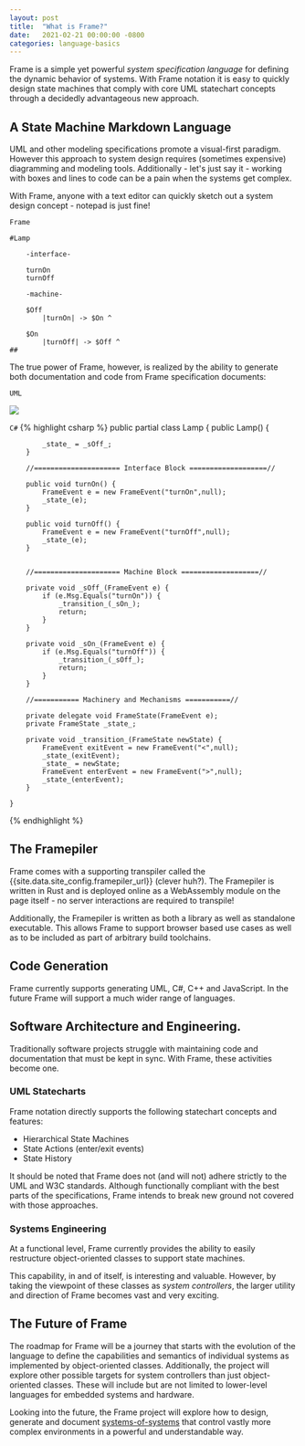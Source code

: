 ```yaml
---
layout: post
title:  "What is Frame?"
date:   2021-02-21 00:00:00 -0800
categories: language-basics
---
```


Frame is a simple yet powerful _system specification language_ for defining the dynamic behavior of systems. With Frame notation it is easy to quickly design state machines that comply with core UML statechart concepts through a decidedly advantageous new approach.

## A State Machine Markdown Language

UML and other modeling specifications promote a visual-first paradigm. However this approach to system design requires (sometimes expensive) diagramming and modeling tools. Additionally - let's just say it - working with boxes and lines to code can be a pain when the systems get complex.

With Frame, anyone with a text editor can quickly sketch out a system design concept - notepad is just fine!

`Frame`
```
#Lamp

    -interface-

    turnOn
    turnOff

    -machine-

    $Off
        |turnOn| -> $On ^

    $On
        |turnOff| -> $Off ^
##
```   

The true power of Frame, however, is realized by the ability to generate both documentation and code from Frame specification documents:

`UML`

![](http://www.plantuml.com/plantuml/png/SoWkIImgAStDuG8oIb8L_DFI5AgvQc6yF30dMYjMGLVN3YJ91SGWDaZAIa5DsT38nBgaj2ZFFm_2vWAAGvMYo0FvK0KEgNafGFi0)

`C#`
{% highlight csharp %}
    public partial class Lamp {
        public Lamp() {

            _state_ = _sOff_;
        }

        //===================== Interface Block ===================//

        public void turnOn() {
            FrameEvent e = new FrameEvent("turnOn",null);
            _state_(e);
        }

        public void turnOff() {
            FrameEvent e = new FrameEvent("turnOff",null);
            _state_(e);
        }


        //===================== Machine Block ===================//

        private void _sOff_(FrameEvent e) {
            if (e.Msg.Equals("turnOn")) {
                _transition_(_sOn_);
                return;
            }
        }

        private void _sOn_(FrameEvent e) {
            if (e.Msg.Equals("turnOff")) {
                _transition_(_sOff_);
                return;
            }
        }

        //=========== Machinery and Mechanisms ===========//

        private delegate void FrameState(FrameEvent e);
        private FrameState _state_;

        private void _transition_(FrameState newState) {
            FrameEvent exitEvent = new FrameEvent("<",null);
            _state_(exitEvent);
            _state_ = newState;
            FrameEvent enterEvent = new FrameEvent(">",null);
            _state_(enterEvent);
        }

    }
{% endhighlight %}

## The Framepiler

Frame comes with a supporting transpiler called the {{site.data.site_config.framepiler_url}} (clever huh?). The Framepiler is written in Rust and is deployed online as a WebAssembly module on the page itself - no server interactions are required to transpile!

Additionally, the Framepiler is written as both a library as well as standalone executable. This allows Frame to support browser based use cases as well as to be included as part of arbitrary build toolchains.

## Code Generation

Frame currently supports generating UML, C#, C++ and JavaScript. In the future Frame will support a much wider range of languages.

## Software Architecture and Engineering.  

Traditionally software projects struggle with maintaining code and documentation that must be kept in sync. With Frame, these activities become one.

### UML Statecharts

Frame notation directly supports the following statechart concepts and features:

- Hierarchical State Machines
- State Actions (enter/exit events)
- State History

It should be noted that Frame does not (and will not) adhere strictly to the UML and W3C standards. Although functionally compliant with the best parts of the specifications, Frame intends to break new ground not covered with those approaches.

### Systems Engineering

At a functional level, Frame currently provides the ability to easily restructure object-oriented classes to support state machines.

This capability, in and of itself, is interesting and valuable. However, by taking the viewpoint of these classes as <i>system controllers</i>, the larger utility and direction of Frame becomes vast and very exciting.

## The Future of Frame

The roadmap for Frame will be a journey that starts with the evolution of the language to define the capabilities and semantics of individual systems as implemented by object-oriented classes. Additionally, the project will explore other possible targets for system controllers than just object-oriented classes. These will include but are not limited to lower-level languages for embedded systems and hardware.

Looking into the future, the Frame project will explore how to design, generate and document <a href="https://en.wikipedia.org/wiki/System_of_systems#:~:text=System%20of%20systems%20is%20a,sum%20of%20the%20constituent%20systems." target="_blank">systems-of-systems</a> that control vastly more complex environments in a powerful and understandable way.
